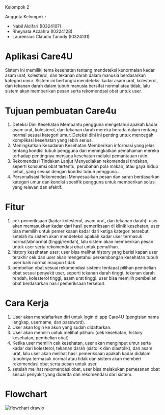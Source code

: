 Kelompok 2 

Anggota Kelompok :
- Nabil Aldifari (I0324107)
- Rheynata Azzahra (I0324128)                  
- Laurensius Claudio Tanndy (I0324131)

# Aplikasi Care4U
  Sistem ini memiliki tema kesehatan tentang mendeteksi kenormalan kadar asam urat, kolesterol, dan tekanan darah dalam manusia berdasarkan kategori umur. Sistem ini berfungsi mendeteksi kadar asam urat, kolesterol, dan tekanan darah dalam tubuh manusia bersifat normal atau tidak, lalu sistem akan memberikan pesan serta rekomendasi obat untuk user. 
# Tujuan pembuatan Care4u
1. Deteksi Dini Kesehatan
Membantu pengguna mengetahui apakah kadar asam urat, kolesterol, dan tekanan darah mereka berada dalam rentang normal sesuai kategori umur. Deteksi dini ini penting untuk mencegah komplikasi kesehatan yang lebih serius.
2. Meningkatkan Kesadaran Kesehatan
Memberikan informasi yang jelas tentang kondisi tubuh pengguna dan meningkatkan pemahaman mereka terhadap pentingnya menjaga kesehatan melalui pemantauan rutin.
3. Rekomendasi Tindakan Lanjut
Menyediakan rekomendasi tindakan, seperti konsumsi obat tertentu, perubahan pola makan, atau gaya hidup sehat, yang sesuai dengan kondisi tubuh pengguna..
4. Personalisasi Rekomendasi
Menyesuaikan pesan dan saran berdasarkan kategori umur dan kondisi spesifik pengguna untuk memberikan solusi yang relevan dan efektif.
# Fitur 
1. cek pemeriksaan (kadar kolesterol, asam urat, dan tekanan darah): user akan memasukkan kadar dari hasil pemeriksaan di klinik kesehatan, user bisa memilih untuk pemeriksaan kadar dari ketiga kategori tersebut. setelah itu sistem akan mendeteksi apakah kadar user termasuk normal/abnormal (tinggi/rendah), lalu sistem akan memberikan pesan untuk user serta rekomendasi obat untuk pemulihan.  
2. history kesehatan user: user bisa melihat history yang berisi kapan user terakhir cek dan user akan mengetahui perkembangan kesehatan tubuh user baik normal maupun tidak
3. pembelian obat sesuai rekomendasi sistem: terdapat pilihan pembelian obat sesuai penyakit user, seperti tekanan darah tinggi, tekanan darah rendah, kolesterol tinggi, asam urat tinggi. user bisa memilih pembelian obat berdasarkan hasil pemeriksaan tersebut.  
# Cara Kerja
1. User akan mendaftarkan diri untuk login di app Care4U (pengisian nama lengkap, username, dan password).
2. User akan login ke akun yang sudah didaftarkan.
3. User akan memilih untuk melihat pilihan: (cek kesehatan, history kesehatan, pembelian obat)
4. Ketika user memilih cek kesehatan, user akan menginput umur serta kadar dari kolesterol, tekanan darah (sistolik dan diastolik), dan asam urat, lalu user akan melihat hasil pemeriksaan apakah kadar didalam tubuhnya termasuk normal atau tidak dan sistem akan memberi rekomendasi obat serta pesan untuk user.
5. setelah melihat rekomendasi obat, user bisa melakukan pemesanan obat sesuai penyakit yang diderita dan rekomendasi dari sistem. 


# Flowchart
![flowchart drawio](https://github.com/user-attachments/assets/b45e74af-9fdb-49c8-b615-04a8d6574b9d)
